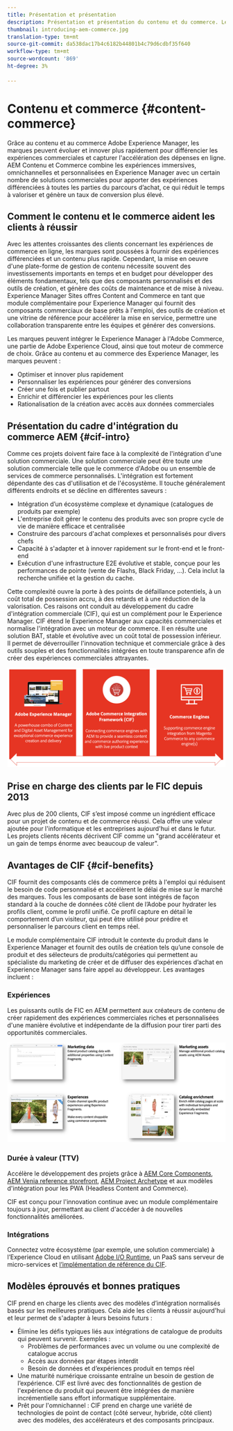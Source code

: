 ```yaml
---
title: Présentation et présentation
description: Présentation et présentation du contenu et du commerce. Le Cadre d'intégration du commerce Experience Manager (CIF) est le modèle recommandé par l'Adobe pour intégrer et étendre les services de commerce à partir de solutions de commerce Magento et tierces avec l'Experience Cloud.
thumbnail: introducing-aem-commerce.jpg
translation-type: tm+mt
source-git-commit: da538dac17b4c6182b44801b4c79d6cdbf35f640
workflow-type: tm+mt
source-wordcount: '869'
ht-degree: 3%

---
```


# Contenu et commerce {#content-commerce}

Grâce au contenu et au commerce Adobe Experience Manager, les marques peuvent évoluer et innover plus rapidement pour différencier les expériences commerciales et capturer l&#39;accélération des dépenses en ligne. AEM Contenu et Commerce combine les expériences immersives, omnichannelles et personnalisées en Experience Manager avec un certain nombre de solutions commerciales pour apporter des expériences différenciées à toutes les parties du parcours d’achat, ce qui réduit le temps à valoriser et génère un taux de conversion plus élevé.

## Comment le contenu et le commerce aident les clients à réussir

Avec les attentes croissantes des clients concernant les expériences de commerce en ligne, les marques sont poussées à fournir des expériences différenciées et un contenu plus rapide. Cependant, la mise en oeuvre d&#39;une plate-forme de gestion de contenu nécessite souvent des investissements importants en temps et en budget pour développer des éléments fondamentaux, tels que des composants personnalisés et des outils de création, et génère des coûts de maintenance et de mise à niveau. Experience Manager Sites offres Content and Commerce en tant que module complémentaire pour Experience Manager qui fournit des composants commerciaux de base prêts à l&#39;emploi, des outils de création et une vitrine de référence pour accélérer la mise en service, permettre une collaboration transparente entre les équipes et générer des conversions.

Les marques peuvent intégrer le Experience Manager à l&#39;Adobe Commerce, une partie de Adobe Experience Cloud, ainsi que tout moteur de commerce de choix. Grâce au contenu et au commerce des Experience Manager, les marques peuvent :

* Optimiser et innover plus rapidement
* Personnaliser les expériences pour générer des conversions
* Créer une fois et publier partout
* Enrichir et différencier les expériences pour les clients
* Rationalisation de la création avec accès aux données commerciales

## Présentation du cadre d&#39;intégration du commerce AEM {#cif-intro}

Comme ces projets doivent faire face à la complexité de l&#39;intégration d&#39;une solution commerciale. Une solution commerciale peut être toute une solution commerciale telle que le commerce d&#39;Adobe ou un ensemble de services de commerce personnalisés. L&#39;intégration est fortement dépendante des cas d&#39;utilisation et de l&#39;écosystème. Il touche généralement différents endroits et se décline en différentes saveurs :

* Intégration d’un écosystème complexe et dynamique (catalogues de produits par exemple)
* L&#39;entreprise doit gérer le contenu des produits avec son propre cycle de vie de manière efficace et centralisée
* Construire des parcours d&#39;achat complexes et personnalisés pour divers chefs
* Capacité à s&#39;adapter et à innover rapidement sur le front-end et le front-end
* Exécution d&#39;une infrastructure E2E évolutive et stable, conçue pour les performances de pointe (vente de Flashs, Black Friday, ...). Cela inclut la recherche unifiée et la gestion du cache.

Cette complexité ouvre la porte à des points de défaillance potentiels, à un coût total de possession accru, à des retards et à une réduction de la valorisation. Ces raisons ont conduit au développement du cadre d&#39;intégration commerciale (CIF), qui est un complément pour le Experience Manager. CIF étend le Experience Manager aux capacités commerciales et normalise l&#39;intégration avec un moteur de commerce. Il en résulte une solution BAT, stable et évolutive avec un coût total de possession inférieur. Il permet de déverrouiller l&#39;innovation technique et commerciale grâce à des outils souples et des fonctionnalités intégrées en toute transparence afin de créer des expériences commerciales attrayantes.

![Éléments CIF](./assets/CIF/CIF_Overview.png)

## Prise en charge des clients par le FIC depuis 2013

Avec plus de 200 clients, CIF s’est imposé comme un ingrédient efficace pour un projet de contenu et de commerce réussi. Cela offre une valeur ajoutée pour l&#39;informatique et les entreprises aujourd&#39;hui et dans le futur. Les projets clients récents décrivent CIF comme un &quot;grand accélérateur et un gain de temps énorme avec beaucoup de valeur&quot;.

## Avantages de CIF {#cif-benefits}

CIF fournit des composants clés de commerce prêts à l&#39;emploi qui réduisent le besoin de code personnalisé et accélèrent le délai de mise sur le marché des marques. Tous les composants de base sont intégrés de façon standard à la couche de données côté client de l’Adobe pour hydrater les profils client, comme le profil unifié. Ce profil capture en détail le comportement d’un visiteur, qui peut être utilisé pour prédire et personnaliser le parcours client en temps réel.

Le module complémentaire CIF introduit le contexte du produit dans le Experience Manager et fournit des outils de création tels qu’une console de produit et des sélecteurs de produits/catégories qui permettent au spécialiste du marketing de créer et de diffuser des expériences d’achat en Experience Manager sans faire appel au développeur. Les avantages incluent :

### Expériences

Les puissants outils de FIC en AEM permettent aux créateurs de contenu de créer rapidement des expériences commerciales riches et personnalisées d&#39;une manière évolutive et indépendante de la diffusion pour tirer parti des opportunités commerciales.

![Éléments CIF](./assets/CIF/CIF_Product_Experience_Management.png)

### Durée à valeur (TTV)

Accélère le développement des projets grâce à [AEM Core Components](https://www.aemcomponents.dev/), [AEM Venia reference storefront](https://github.com/adobe/aem-cif-guides-venia), [AEM Project Archetype](https://experienceleague.adobe.com/docs/experience-manager-core-components/using/developing/archetype/overview.html?lang=fr) et aux modèles d&#39;intégration pour les PWA (Headless Content and Commerce).

CIF est conçu pour l&#39;innovation continue avec un module complémentaire toujours à jour, permettant au client d&#39;accéder à de nouvelles fonctionnalités améliorées.

### Intégrations

Connectez votre écosystème (par exemple, une solution commerciale) à l’Experience Cloud en utilisant [Adobe I/O Runtime](https://www.adobe.io/apis/experienceplatform/runtime.html), un PaaS sans serveur de micro-services et [l’implémentation de référence du CIF](https://github.com/adobe/commerce-cif-graphql-integration-reference).

## Modèles éprouvés et bonnes pratiques

CIF prend en charge les clients avec des modèles d’intégration normalisés basés sur les meilleures pratiques. Cela aide les clients à réussir aujourd&#39;hui et leur permet de s&#39;adapter à leurs besoins futurs :

* Élimine les défis typiques liés aux intégrations de catalogue de produits qui peuvent survenir. Exemples :
   * Problèmes de performances avec un volume ou une complexité de catalogue accrus
   * Accès aux données par étapes interdit
   * Besoin de données et d’expériences produit en temps réel
* Une maturité numérique croissante entraîne un besoin de gestion de l’expérience. CIF est livré avec des fonctionnalités de gestion de l&#39;expérience du produit qui peuvent être intégrées de manière incrémentielle sans effort informatique supplémentaire.
* Prêt pour l&#39;omnichannel : CIF prend en charge une variété de technologies de point de contact (côté serveur, hybride, côté client) avec des modèles, des accélérateurs et des composants principaux.
